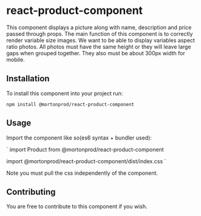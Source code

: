 # react-product-component

This component displays a picture along with name, description and price passed through props.
The main function of this component is to correctly render variable size images. We want to be able to display variables aspect ratio photos.
All photos must have the same height or they will leave large gaps when grouped together. They also must be about 300px width for mobile.

## Installation
To install this component into your project run:

`npm install @mortonprod/react-product-component`

## Usage

Import the component like so(es6 syntax + bundler used):

`
import Product from @mortonprod/react-product-component

import @mortonprod/react-product-component/dist/index.css
` 

Note you must pull the css independently of the component.

## Contributing

You are free to contribute to this component if you wish.

